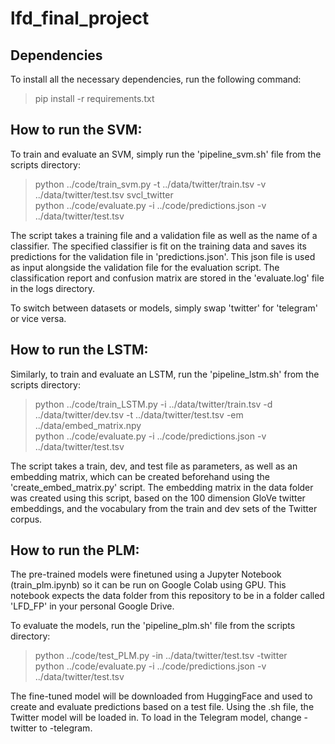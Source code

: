 # lfd_final_project

## Dependencies

To install all the necessary dependencies, run the following command:

> pip install -r requirements.txt

## How to run the SVM:

To train and evaluate an SVM, simply run the 'pipeline_svm.sh' file from the scripts directory:

> python ../code/train_svm.py -t ../data/twitter/train.tsv -v ../data/twitter/test.tsv svcl_twitter  
> python ../code/evaluate.py -i ../code/predictions.json -v ../data/twitter/test.tsv  

The script takes a training file and a validation file as well as the name of a classifier. The specified classifier is fit on the training data and saves its predictions for the validation file in 'predictions.json'. This json file is used as input alongside the validation file for the evaluation script. The classification report and confusion matrix are stored in the 'evaluate.log' file in the logs directory.

To switch between datasets or models, simply swap 'twitter' for 'telegram' or vice versa.

## How to run the LSTM:
Similarly, to train and evaluate an LSTM, run the 'pipeline_lstm.sh' from the scripts directory:

> python ../code/train_LSTM.py -i ../data/twitter/train.tsv -d ../data/twitter/dev.tsv -t ../data/twitter/test.tsv -em ../data/embed_matrix.npy  
> python ../code/evaluate.py -i ../code/predictions.json -v ../data/twitter/test.tsv   

The script takes a train, dev, and test file as parameters, as well as an embedding matrix, which can be created beforehand using the 'create_embed_matrix.py' script. 
The embedding matrix in the data folder was created using this script, based on the 100 dimension GloVe twitter embeddings, and the vocabulary from the train and dev sets of the Twitter corpus.

## How to run the PLM:
The pre-trained models were finetuned using a Jupyter Notebook (train_plm.ipynb) so it can be run on Google Colab using GPU. This notebook expects the data folder from this repository to be in a folder called 'LFD_FP' in your personal Google Drive.

To evaluate the models, run the 'pipeline_plm.sh' file from the scripts directory:

> python ../code/test_PLM.py -in ../data/twitter/test.tsv -twitter  
> python ../code/evaluate.py -i ../code/predictions.json -v ../data/twitter/test.tsv

The fine-tuned model will be downloaded from HuggingFace and used to create and evaluate predictions based on a test file. Using the .sh file, the Twitter model will be loaded in. To load in the Telegram model, change -twitter to -telegram.
